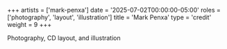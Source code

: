 +++
artists = ['mark-penxa']
date = '2025-07-02T00:00:00-05:00'
roles = ['photography', 'layout', 'illustration']
title = 'Mark Penxa'
type = 'credit'
weight = 9
+++

Photography, CD layout, and illustration
